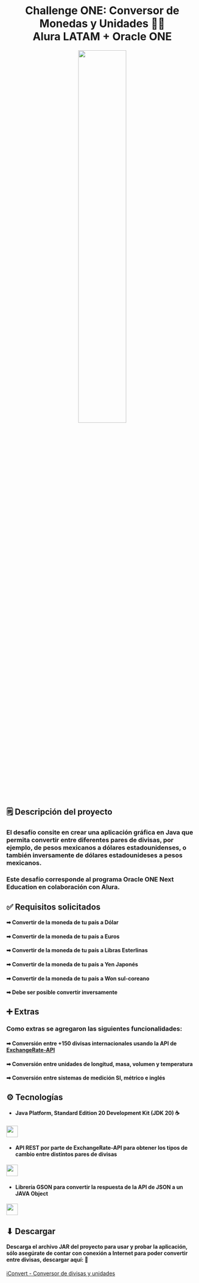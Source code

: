# <div align="center"> Challenge ONE: Conversor de Monedas y Unidades 💱📏 </div><div align="center">Alura LATAM + Oracle ONE</div>

<div align="center">
<img src="https://github.com/stratogavo/readme-media/blob/main/iConvertProgramImg.jpg" align="center" style="width: 50%; height: auto" />
</div>

## 🗒 Descripción del proyecto

### El desafío consite en crear una aplicación gráfica en Java que permita convertir entre diferentes pares de divisas, por ejemplo, de pesos mexicanos a dólares estadounidenses, o también inversamente de dólares estadounideses a pesos mexicanos.

### Este desafío corresponde al programa Oracle ONE Next Education en colaboración con Alura.

## ✅ Requisitos solicitados

#### ➡ Convertir de la moneda de tu país a Dólar
#### ➡ Convertir de la moneda de tu país  a Euros
#### ➡ Convertir de la moneda de tu país  a Libras Esterlinas
#### ➡ Convertir de la moneda de tu país  a Yen Japonés
#### ➡ Convertir de la moneda de tu país  a Won sul-coreano
#### ➡ Debe ser posible convertir inversamente

## ➕ Extras

### Como extras se agregaron las siguientes funcionalidades:

#### ➡ Conversión entre +150 divisas internacionales usando la API de <a href="https://www.exchangerate-api.com">ExchangeRate-API</a>
#### ➡ Conversión entre unidades de longitud, masa, volumen y temperatura
#### ➡ Conversión entre sistemas de medición SI, métrico e inglés

## ⚙ Tecnologías

 - #### Java Platform, Standard Edition 20 Development Kit (JDK 20) ☕
<div>
  <a href="https://www.oracle.com/java/technologies/javase/jdk20-archive-downloads.html">
    <img height="30em" src="https://img.shields.io/badge/Java-ED8B00?style=for-the-badge&logo=openjdk&logoColor=white"/>
  </a>
</div>

 - #### API REST por parte de ExchangeRate-API para obtener los tipos de cambio entre distintos pares de divisas
<div>
  <a href="https://www.exchangerate-api.com/">
    <img height="30em" src="https://img.shields.io/badge/ExchangeRate-API-red?style=for-the-badge"/>
  </a>
</div>

- #### Librería GSON para convertir la respuesta de la API de JSON a un JAVA Object
<div>
  <a href="https://github.com/google/gson">
    <img height="30em" src="https://img.shields.io/badge/Google_GSON-yellow?style=for-the-badge"/>
  </a>
</div>

## ⬇ Descargar

#### Descarga el archivo JAR del proyecto para usar y probar la aplicación, sólo asegúrate de contar con conexión a Internet para poder convertir entre divisas, descargar aquí: 🔽
<a href="https://github.com/stratogavo/Challenge-ONE-Conversor-Monedas/tree/main/dist/" target="_blank">
  iConvert - Conversor de divisas y unidades
</a>
  

